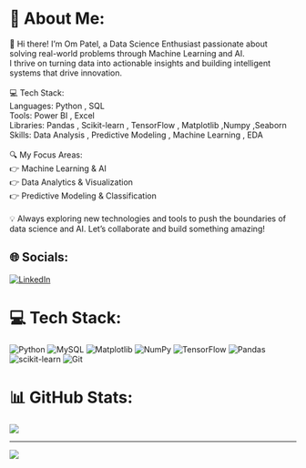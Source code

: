 # 💫 About Me:
👋 Hi there! I’m Om Patel, a Data Science Enthusiast passionate about solving real-world problems through Machine Learning and AI.<br> I thrive on turning data into actionable insights and building intelligent systems that drive innovation.<br><br>💻 Tech Stack:<br>Languages: Python , SQL <br>Tools: Power BI , Excel <br>Libraries: Pandas , Scikit-learn , TensorFlow , Matplotlib ,Numpy ,Seaborn<br>Skills: Data Analysis , Predictive Modeling , Machine Learning , EDA<br><br>🔍 My Focus Areas:<br>👉 Machine Learning & AI<br>👉 Data Analytics & Visualization<br>👉 Predictive Modeling & Classification<br><br>💡 Always exploring new technologies and tools to push the boundaries of data science and AI. Let’s collaborate and build something amazing!


## 🌐 Socials:
[![LinkedIn](https://img.shields.io/badge/LinkedIn-%230077B5.svg?logo=linkedin&logoColor=white)](https://linkedin.com/in/om-patel-tech) 

# 💻 Tech Stack:
![Python](https://img.shields.io/badge/python-3670A0?style=for-the-badge&logo=python&logoColor=ffdd54) ![MySQL](https://img.shields.io/badge/mysql-4479A1.svg?style=for-the-badge&logo=mysql&logoColor=white) ![Matplotlib](https://img.shields.io/badge/Matplotlib-%23ffffff.svg?style=for-the-badge&logo=Matplotlib&logoColor=black) ![NumPy](https://img.shields.io/badge/numpy-%23013243.svg?style=for-the-badge&logo=numpy&logoColor=white) ![TensorFlow](https://img.shields.io/badge/TensorFlow-%23FF6F00.svg?style=for-the-badge&logo=TensorFlow&logoColor=white) ![Pandas](https://img.shields.io/badge/pandas-%23150458.svg?style=for-the-badge&logo=pandas&logoColor=white) ![scikit-learn](https://img.shields.io/badge/scikit--learn-%23F7931E.svg?style=for-the-badge&logo=scikit-learn&logoColor=white) ![Git](https://img.shields.io/badge/git-%23F05033.svg?style=for-the-badge&logo=git&logoColor=white)
# 📊 GitHub Stats:
![](https://github-readme-stats.vercel.app/api?username=OmPatel01&theme=default&hide_border=false&include_all_commits=true&count_private=false)<br/>
<!-- ![](https://github-readme-streak-stats.herokuapp.com/?user=OmPatel01&theme=default&hide_border=false)<br/> -->
<!-- ![](https://github-readme-stats.vercel.app/api/top-langs/?username=OmPatel01&theme=default&hide_border=false&include_all_commits=true&count_private=false&layout=compact) -->

---
[![](https://visitcount.itsvg.in/api?id=OmPatel01&icon=5&color=0)](https://visitcount.itsvg.in)

<!-- Proudly created with GPRM ( https://gprm.itsvg.in ) -->

